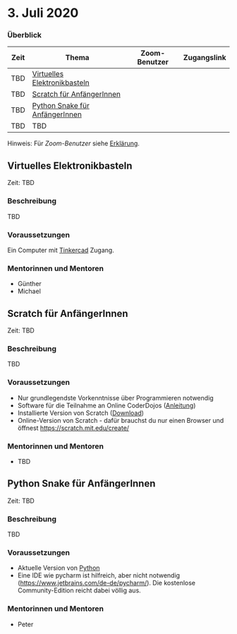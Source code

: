 # 3. Juli 2020

### Überblick

| Zeit        | Thema                                                             | Zoom-Benutzer | Zugangslink                                                                |
| ----------- | ----------------------------------------------------------------- | ------------- | -------------------------------------------------------------------------- |
| TBD         | [Virtuelles Elektronikbasteln](#virtuelles-elektronikbasteln)     |               |                                                                            |
| TBD         | [Scratch für AnfängerInnen](#scratch-für-anfängerinnen)           |               |                                                                            |
| TBD         | [Python Snake für AnfängerInnen](#python-snake-für-anfängerinnen) |               |                                                                            |
| TBD         | TBD                                                               |               |                                                                            |

Hinweis: Für _Zoom-Benutzer_ siehe [Erklärung](https://github.com/coderdojo-linz/coderdojo-online/blob/master/Zoom.md).


## Virtuelles Elektronikbasteln

Zeit: TBD

### Beschreibung

TBD

### Voraussetzungen

Ein Computer mit [Tinkercad](https://www.tinkercad.com) Zugang.

### Mentorinnen und Mentoren

- Günther
- Michael


## Scratch für AnfängerInnen

Zeit: TBD

### Beschreibung

TBD

### Voraussetzungen

- Nur grundlegendste Vorkenntnisse über Programmieren notwendig
- Software für die Teilnahme an Online CoderDojos ([Anleitung](https://linz.coderdojo.net/online-coderdojo-tipps.html))
- Installierte Version von Scratch ([Download](https://scratch.mit.edu/download))
- Online-Version von Scratch - dafür brauchst du nur einen Browser und öffnest https://scratch.mit.edu/create/

### Mentorinnen und Mentoren

- TBD


## Python Snake für AnfängerInnen

Zeit: TBD

### Beschreibung

TBD

### Voraussetzungen

- Aktuelle Version von [Python](https://www.python.org/downloads/)
- Eine IDE wie pycharm ist hilfreich, aber nicht notwendig (https://www.jetbrains.com/de-de/pycharm/). Die kostenlose Community-Edition reicht dabei völlig aus.

### Mentorinnen und Mentoren

- Peter
